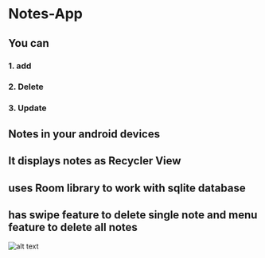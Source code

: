 # Notes-App

## You can 
### 1. add
### 2. Delete
### 3. Update  
## Notes in your android devices

## It displays notes as Recycler View
## uses Room library to work with sqlite database
## has swipe feature to delete single note and menu feature to delete all notes

![alt text](https://www.dropbox.com/s/z5amz44dvfwka5m/Screenshot_2021-08-06-14-17-48-656_com.example.roomdatabaseinandroidusingjava.jpg?dl=0)
